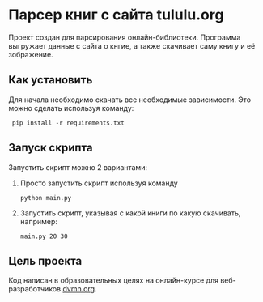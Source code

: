 # Парсер книг с сайта tululu.org

Проект создан для парсирования онлайн-библиотеки. Программа выгружает данные с сайта о кнгие, а также скачивает саму книгу и её зображение.

## Как установить
Для начала необходимо скачать все необходимые зависимости. Это можно сделать используя команду:
```
 pip install -r requirements.txt
```
## Запуск скрипта

Запустить скрипт можно 2 вариантами:

1. Просто запустить скрипт используя команду
    ```
    python main.py
    ```
1.  Запустить скрипт, указывая с какой книги по какую скачивать, например:
    ```
    main.py 20 30
    ```




## Цель проекта
Код написан в образовательных целях на онлайн-курсе для веб-разработчиков [dvmn.org](https://dvmn.org/).